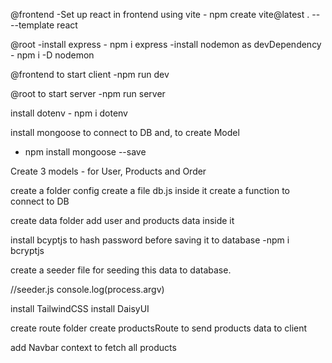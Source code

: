 @frontend
-Set up react in frontend using vite - npm create vite@latest . -- --template react

@root
-install express - npm i express
-install nodemon as devDependency - npm i -D nodemon

@frontend
to start client
-npm run dev

@root
to start server
-npm run server

install dotenv - npm i dotenv

install mongoose to connect to DB and,
to create Model

- npm install mongoose --save

Create 3 models - for User, Products and Order

create a folder config
create a file db.js
inside it create a function to connect to DB

create data folder
add user and products data inside it

install bcyptjs to hash password before saving it to database
-npm i bcryptjs

create a seeder file for seeding this data to database.

//seeder.js
console.log(process.argv)

<!-- frontend -->

install TailwindCSS
install DaisyUI

<!-- backend -->

create route folder
create productsRoute to send products data to client

<!-- frontend -->

add Navbar
context to fetch all products
